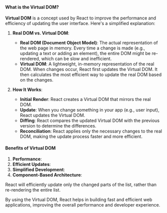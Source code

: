 
#### What is the Virtual DOM?

**Virtual DOM** is a concept used by React to improve the performance and efficiency of updating the user interface. Here's a simplified explanation:

1. **Real DOM vs. Virtual DOM**:
    
    - **Real DOM (Document Object Model)**: The actual representation of the web page in memory. Every time a change is made (e.g., updating a text or adding an element), the entire DOM might be re-rendered, which can be slow and inefficient.
    - **Virtual DOM**: A lightweight, in-memory representation of the real DOM. When changes occur, React first updates the Virtual DOM. It then calculates the most efficient way to update the real DOM based on the changes.
2. **How It Works**:
    
    - **Initial Render**: React creates a Virtual DOM that mirrors the real DOM.
    - **Update**: When you change something in your app (e.g., user input), React updates the Virtual DOM.
    - **Diffing**: React compares the updated Virtual DOM with the previous version to determine the differences.
    - **Reconciliation**: React applies only the necessary changes to the real DOM, making the update process faster and more efficient.

#### Benefits of Virtual DOM

1. **Performance**:
2. **Efficient Updates**:
3. **Simplified Development**:
4. **Component-Based Architecture**:



React will efficiently update only the changed parts of the list, rather than re-rendering the entire list.

By using the Virtual DOM, React helps in building fast and efficient web applications, improving the overall performance and developer experience.

